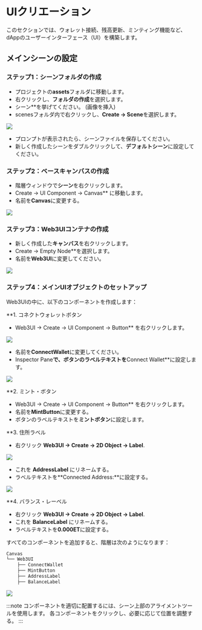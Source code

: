 # UIクリエーション

このセクションでは、ウォレット接続、残高更新、ミンティング機能など、dAppのユーザーインターフェース（UI）を構築します。

## メインシーンの設定<a id="setting-up-main-scene"></a>

### ステップ1：シーンフォルダの作成<a id="create-scene-folder"></a>

- プロジェクトの**assets**フォルダに移動します。
- 右クリックし、**フォルダの作成**を選択します。
- シーン\*\*を挙げてください。 (画像を挿入)
- scenesフォルダ内で右クリックし、**Create → Scene**を選択します。

![](/img/minidapps/cocos-creator/cp-create-scene-r.png)

- プロンプトが表示されたら、シーンファイルを保存してください。
- 新しく作成したシーンをダブルクリックして、**デフォルトシーン**に設定してください。

### ステップ2：ベースキャンバスの作成<a id="creating-base-canvas"></a>

- 階層ウィンドウで**シーン**を右クリックします。
- Create → UI Component → Canvas\*\* に移動します。
- 名前を**Canvas**に変更する。

![](/img/minidapps/cocos-creator/cp-create-canvas-r.png)

### ステップ3：Web3UIコンテナの作成<a id="create-web3ui-container"></a>

- 新しく作成した**キャンバス**を右クリックします。
- Create → Empty Node\*\*を選択します。
- 名前を**Web3UI**に変更してください。

![](/img/minidapps/cocos-creator/cp-create-web3-ui-r.png)

### ステップ4：メインUIオブジェクトのセットアップ<a id="setting-up-main-ui-objects"></a>

Web3UIの中に、以下のコンポーネントを作成します：

\*\*1. コネクトウォレットボタン

- Web3UI → Create → UI Component → Button\*\* を右クリックします。

![](/img/minidapps/cocos-creator/cp-connect-button-r.png)

- 名前を**ConnectWallet**に変更してください。
- Inspector Pane**で、ボタンのラベルテキストを**Connect Wallet\*\*に設定します。

![](/img/minidapps/cocos-creator/cp-connect-label-r.png)

\*\*2. ミント・ボタン

- Web3UI → Create → UI Component → Button\*\* を右クリックします。
- 名前を**MintButton**に変更する。
- ボタンのラベルテキストを**ミントボタン**に設定します。

\*\*3. 住所ラベル

- 右クリック **Web3UI → Create → 2D Object → Label**.

![](/img/minidapps/cocos-creator/cp-address-label-r.png)

- これを **AddressLabel** にリネームする。
- ラベルテキストを\*\*Connected Address:\*\*に設定する。

![](/img/minidapps/cocos-creator/cp-connected-address-r.png)

\*\*4. バランス・レーベル

- 右クリック **Web3UI → Create → 2D Object → Label**.
- これを **BalanceLabel** にリネームする。
- ラベルテキストを**0.000ET**に設定する。

すべてのコンポーネントを追加すると、階層は次のようになります：

```bash
Canvas
└── Web3UI
    ├── ConnectWallet
    ├── MintButton
    ├── AddressLabel
    ├── BalanceLabel
```

![](/img/minidapps/cocos-creator/cp-ui-view-r.png)

:::note
コンポーネントを適切に配置するには、シーン上部のアライメントツールを使用します。 各コンポーネントをクリックし、必要に応じて位置を調整する。
:::
